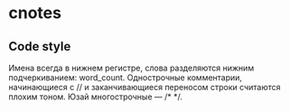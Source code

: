 # cnotes

## Code style

Имена всегда в нижнем регистре, слова разделяются нижним подчеркиванием: word_count.
Однострочные комментарии, начинающиеся с // и заканчивающиеся переносом строки считаются плохим тоном. Юзай многострочные — /* */.

